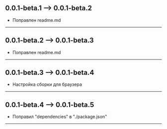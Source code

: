 ## 0.0.1-beta.1 --> 0.0.1-beta.2

- Поправлен readme.md

---

## 0.0.1-beta.2 --> 0.0.1-beta.3

- Поправлен readme.md

---

## 0.0.1-beta.3 --> 0.0.1-beta.4

- Настройка сборки для браузера

---

## 0.0.1-beta.4 --> 0.0.1-beta.5

- Поправил "dependencies" в "./package.json"

---